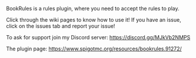 BookRules is a rules plugin, where you need to accept the rules to play.

Click through the wiki pages to know how to use it! If you have an issue, click on the issues tab and report your issue!

To ask for support join my Discord server: https://discord.gg/MJkVb2NMPS 

The plugin page: https://www.spigotmc.org/resources/bookrules.91272/
